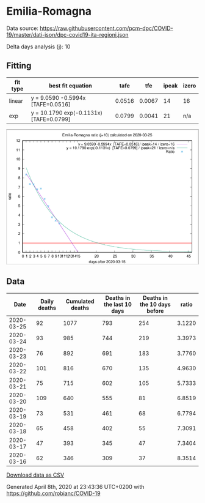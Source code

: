 # Emilia-Romagna

Data source: https://raw.githubusercontent.com/pcm-dpc/COVID-19/master/dati-json/dpc-covid19-ita-regioni.json

Delta days analysis (j): 10

## Fitting 
|fit type|best fit equation|tafe|tfe|ipeak|izero|
|-------|-----|--------|------|---|---|
|linear|y = 9.0590 -0.5994x  [TAFE=0.0516]|0.0516|0.0067|14|16|
|exp|y = 10.1790 exp(-0.1131x)  [TAFE=0.0799]|0.0799|0.0041|21|n/a|

![Plot](COVID-19_emilia-romagna_j10_2020-03-25.png)

## Data
|Date|Daily deaths|Cumulated deaths|Deaths in the last 10 days|Deaths in the 10 days before|ratio|
|----|----------|-----------|-------|--------------------|-----|
|2020-03-25|92|1077|793|254|3.1220|
|2020-03-24|93|985|744|219|3.3973|
|2020-03-23|76|892|691|183|3.7760|
|2020-03-22|101|816|670|135|4.9630|
|2020-03-21|75|715|602|105|5.7333|
|2020-03-20|109|640|555|81|6.8519|
|2020-03-19|73|531|461|68|6.7794|
|2020-03-18|65|458|402|55|7.3091|
|2020-03-17|47|393|345|47|7.3404|
|2020-03-16|62|346|309|37|8.3514|

[Download data as CSV](COVID-19_emilia-romagna_j10_2020-03-25.csv)

Generated April 8th, 2020 at 23:43:36 UTC+0200 with https://github.com/robianc/COVID-19
